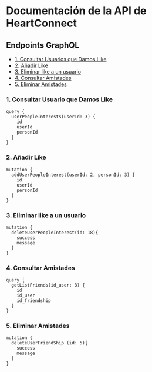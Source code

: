 # Documentación de la API de HeartConnect

## Endpoints GraphQL
- [1. Consultar Usuarios que Damos Like](#1-consultar-usuarios-que-damos-like)
- [2. Añadir Like](#2-añadir-like)
- [3. Eliminar like a un usuario](#3-eliminar-like-a-un-usuario)
- [4. Consultar Amistades](#4-consultar-amistades)
- [5. Eliminar Amistades](#5-eliminar-amistades)

### 1. Consultar Usuario que Damos Like
```
query {
  userPeopleInterests(userId: 3) {
    id
    userId
    personId
  }
}
```

### 2. Añadir Like
```
mutation {
  addUserPeopleInterest(userId: 2, personId: 3) {
    id
    userId
    personId
  }
}
```

### 3. Eliminar like a un usuario
```
mutation {
  deleteUserPeopleInterest(id: 18){
    success
    message
  }
}
```
### 4. Consultar Amistades
```
query {
  getListFriends(id_user: 3) {
    id
    id_user
    id_friendship
  }
}
```
### 5. Eliminar Amistades
```
mutation {
  deleteUserFriendShip (id: 5){
    success
    message
  }
}
```